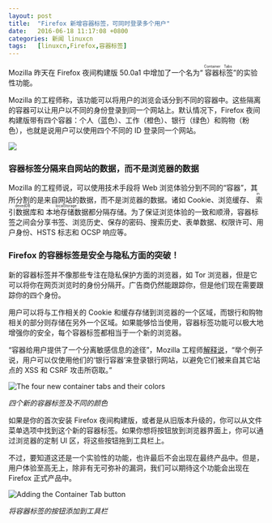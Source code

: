 ```yaml
---
layout: post
title:	"Firefox 新增容器标签，可同时登录多个用户"
date:	2016-06-18 11:17:08 +0800 
categories:	新闻 linuxcn 
tags:	[linuxcn,Firefox,容器标签]
---
```



Mozilla 昨天在 Firefox 夜间构建版 50.0a1 中增加了一个名为“<ruby> 容器标签 <rp>  （ </rp> <rt>  Container Tabs </rt> <rp>  ） </rp></ruby>”的实验性功能。


Mozilla 的工程师称，该功能可以将用户的浏览会话分到不同的容器中。这些隔离的容器可以让用户以不同的身份登录到同一个网站上。默认情况下，Firefox 夜间构建版带有四个容器：个人（蓝色）、工作（橙色）、银行（绿色）和购物（粉色），也就是说用户可以使用四个不同的 ID 登录同一个网站。


![](/Asserts/Images//attachment/album/201606/18/111711ej0uc6kzaorxcdoo.png)


### 容器标签分隔来自网站的数据，而不是浏览器的数据


Mozilla 的工程师说，可以使用技术手段将 Web 浏览体验分到不同的“容器”，其所分割的是来自网站的数据，而不是浏览器的数据。诸如 Cookie、浏览缓存、<ruby> 索引数据库 <rp>  （ </rp> <rt>  indexedDB </rt> <rp>  ） </rp></ruby>和<ruby> 本地存储数据 <rp>  （ </rp> <rt>  localStorage </rt> <rp>  ） </rp></ruby>都分隔存储。为了保证浏览体验的一致和顺滑，容器标签之间会分享书签、浏览历史、保存的密码、搜索历史、表单数据、权限许可、用户身份、HSTS 标志和 OCSP 响应等。


### Firefox 的容器标签是安全与隐私方面的突破！


新的容器标签并不像那些专注在隐私保护方面的浏览器，如 Tor 浏览器，但是它可以将你在网页浏览时的身份分隔开。广告商仍然能跟踪你，但是他们现在需要跟踪你的四个身份。


用户可以将与工作相关的 Cookie 和缓存存储到浏览器的一个区域，而银行和购物相关的部分则存储在另外一个区域。如果能够恰当使用，容器标签功能可以极大地增强你的安全，每个容器标签都相当于一个新的浏览器。


“容器给用户提供了一个分离敏感信息的途径”，Mozilla 工程师[解释说](https://blog.mozilla.org/tanvi/2016/06/16/contextual-identities-on-the-web/)，“举个例子说，用户可以仅使用他们的‘银行容器’来登录银行网站，以避免它们被来自其它站点的 XSS 和 CSRF 攻击所窃取。”


![The four new container tabs and their colors](/Asserts/Images//attachment/album/201606/18/111711aw4u278w74z4b8gt.jpg "The four new container tabs and their colors")


*四个新的容器标签及不同的颜色*


如果是你的首次安装 Firefox 夜间构建版，或者是从旧版本升级的，你可以从文件菜单选项中找到这个新的容器标签。如果你想将按钮放到浏览器界面上，你可以通过浏览器的定制 UI 区，将这些按钮拖到工具栏上。


不过，要知道这还是一个实验性的功能，也许最后不会出现在最终产品中。但是，用户体验至高无上，除非有无可弥补的漏洞，我们可以期待这个功能会出现在 Firefox 正式产品中。


![Adding the Container Tab button](/Asserts/Images//attachment/album/201606/18/111712rehe4km4k5mkekhc.jpg "Adding the Container Tab button")


*将容器标签的按钮添加到工具栏*
